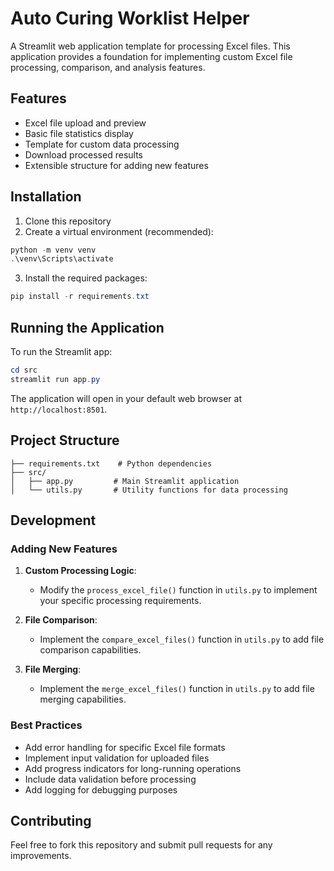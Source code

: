 # Auto Curing Worklist Helper

A Streamlit web application template for processing Excel files. This application provides a foundation for implementing custom Excel file processing, comparison, and analysis features.

## Features

- Excel file upload and preview
- Basic file statistics display
- Template for custom data processing
- Download processed results
- Extensible structure for adding new features

## Installation

1. Clone this repository
2. Create a virtual environment (recommended):
```powershell
python -m venv venv
.\venv\Scripts\activate
```

3. Install the required packages:
```powershell
pip install -r requirements.txt
```

## Running the Application

To run the Streamlit app:

```powershell
cd src
streamlit run app.py
```

The application will open in your default web browser at `http://localhost:8501`.

## Project Structure

```
├── requirements.txt    # Python dependencies
├── src/
│   ├── app.py         # Main Streamlit application
│   └── utils.py       # Utility functions for data processing
```

## Development

### Adding New Features

1. **Custom Processing Logic**: 
   - Modify the `process_excel_file()` function in `utils.py` to implement your specific processing requirements.

2. **File Comparison**:
   - Implement the `compare_excel_files()` function in `utils.py` to add file comparison capabilities.

3. **File Merging**:
   - Implement the `merge_excel_files()` function in `utils.py` to add file merging capabilities.

### Best Practices

- Add error handling for specific Excel file formats
- Implement input validation for uploaded files
- Add progress indicators for long-running operations
- Include data validation before processing
- Add logging for debugging purposes

## Contributing

Feel free to fork this repository and submit pull requests for any improvements.